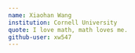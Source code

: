 ```yaml
---
name: Xiaohan Wang
institution: Cornell University
quote: I love math, math loves me.
github-user: xw547
---
```

